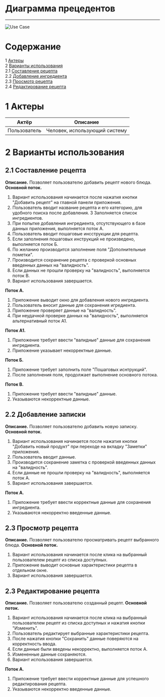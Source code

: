 # Диаграмма прецедентов
---

![Use Case](https://github.com/TheSnakyEyes/Dog-Wathes/blob/master/Documentation/UML/UserCase/UseCase.png)


# Содержание
1 [Актеры](#actors)<br>
2 [Варианты использования](#use_case)<br>
2.1 [Составление рецепта](#create_recipe)<br>
2.2 [Добавление ингредиента](#add_ingredient)<br>
2.3 [Просмотр рецепта](#check_recipe)<br>
2.4 [Редактирование рецепта](#change_recipe)<br>

# 1 Актеры
Актёр | Описание
--- | ---
Пользователь|Человек, использующий систему

<a name ="use_case"><a/> 
  
# 2 Варианты использования

<a name ="create_recipe"><a/>
  
## 2.1 Составление рецепта

**Описание.** Позволяет пользователю добавить рецепт нового блюда. **Основной поток.**

1. Вариант использования начинается после нажатия кнопки "Добавить рецепт" на главной панели приложения.
2. Пользователь вводит название рецепта и его категорию, для удобного поиска после добавления.
3  Заполняется список ингредиентов. 
4. При попытке добавления ингредиента, отсутствующего в базе данных приложения, выполняется поток A.
5. Пользователь вводит пошаговые инсструкции для рецепта.
6. Если заполнения пошаговых инструкций не произведено, выполняется поток Б.
7. По желанию производится заполнение поля "Дополнительные пометки".
8. Производится сохранение рецепта с проверкой основных введенных данных на "валидность".
9. Если данных не прошли проверку на "валидность", выполняется поток В.
10. Вариант использования завершается.

**Поток А.**
1. Приложение выводит окно для добавления нового ингредиента.
2. Пользователь вносит данные для сохранения игредиента.
3. Приложение проверяет данные на "валидность".
4. При неудачной проверке данных на "валидноcть", выполняется альтернативный поток А1.

**Поток А1.**
1. Приложение требует ввести "валидные" данные для сохранения ингредиента.
2. Приложение указывает некорректные данные.

**Поток Б.**
1. Приложение требует заполнить поле "Пошаговых иснтрукций".
2. После заполнения поля, продолжает выполнение основного потока.

**Поток В.**
1. Приложение требует ввести "валидные" данные.
2. Указываются некорректные данные.

<a name ="add_ingredient"><a/>
  
## 2.2 Добавление записки

**Описание.** Позволяет пользователю добавить новую записку. **Основной поток.**

1. Вариант использования начинается после нажатия кнопки "Добавить новый продукт" при переходе на вкладку "Заметки" приложения.
2. Пользователь вводит данные.
3. Производится сохранение заметка с проверкой введенных данных на "валидность".
4. Если данные не прошли проверку на "валидность", выполняется поток А.
5. Вариант использования завершается.

**Поток А.** 
1. Приложение требует ввести корректные данные для сохранения ингредиента.
2. Указываются некорректно введенные данные.

<a name ="check_recipe"><a/>
  
## 2.3 Просмотр рецепта

**Описание.** Позволяет пользователю просматривать рецепт выбранного блюда. **Основной поток.**

1. Вариант использования начинается после клика на выбранный пользователем рецепт из списка доступных.
2. Приложение выводит основные характеристики рецепта в отдельном окне.
3. Вариант использования завершается.

<a name ="change_recipe"><a/>
  
## 2.3 Редактирование рецепта

**Описание.** Позволяет пользователю созданный рецепт. **Основной поток.**

1. Вариант использования начинается после клика на выбранный пользователем рецепт из списка доступных и нажатия кнопки "Изменить".
2. Пользователь редактирует выбранные характеристики рецепта.
3. После нажатия кнопки "Сохранить" данные поверяются на корректность ввода.
4. Если данные были введены некорректно, выполняется поток А.
5. Измененные данные сохраняются.
6. Вариант использования завершается.

**Поток А.** 
1. Приложение требует ввести корректные данные для успешного редактирования рецепта.
2. Указываются некорректно введенные данные.
